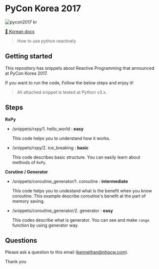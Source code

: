 # PyCon Korea 2017

![pycon2017 kr](http://www.pigno.se/static/assets/images/pycon2017-en.png)

[:page_facing_up: Korean docs](README-KR.md)

> How to use python reactively

## Getting started

This repository has snippets about Reactive Programming that announced at PyCon Korea 2017.

If you want to run the code, Follow the below steps and enjoy it!

> All attached snippet is tested at Python v3.x.

## Steps

**RxPy**

- /snippets/rxpy/1. hello_world : **easy**

  This code helps you to understand how it works.

- /snippets/rxpy/2. ice_breaking : **basic**

  This code describes basic structure.
  You can easily learn about methods of `RxPy`.

**Corutine / Generator**

- /snippets/coroutine_generator/1. coroutine : **intermediate**

  This code helps you to undestand what is the benefit when you know coroutine.
  This example describe coroutine's benefit at the part of memory saving.
  
- /snippets/coroutine_generator/2. generator : **easy**

  This codes describe what is generator.
  You can see and make `range` function by using generator way.
  
## Questions
  
Please ask a question to this email ([kennethan@nhpcw.com](kennethan@nhpcw.com)).
  
Thank you
